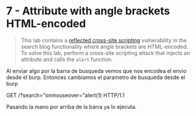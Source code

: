 # 7 - Attribute with angle brackets HTML-encoded

> This lab contains a [reflected cross-site scripting](https://portswigger.net/web-security/cross-site-scripting/reflected) vulnerability in the search blog functionality where angle brackets are HTML-encoded. To solve this lab, perform a cross-site scripting attack that injects an attribute and calls the `alert` function.

Al enviar algo por la barra de busqueda vemos que nos encodea el envio desde el burp. Entonces cambiamos el parametro de busqueda desde el burp

GET /?search="onmouseover="alert\(1\) HTTP/1.1

Pasando la mano por arriba de la barra ya lo ejecuta.



